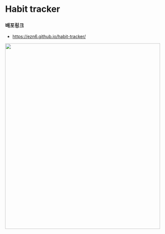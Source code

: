 # Habit tracker

### 배포링크
- https://ezn6.github.io/habit-tracker/

<img src="https://user-images.githubusercontent.com/68230951/197332850-4b57b0ab-23c5-47d2-8a1a-00217945d25a.gif" width="500" height="600">


